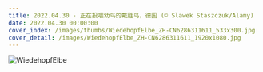 ```yaml
---
title: 2022.04.30 - 正在投喂幼鸟的戴胜鸟，德国 (© Slawek Staszczuk/Alamy)
date: 2022.04.30 00:00:00
cover_index: /images/thumbs/WiedehopfElbe_ZH-CN6286311611_533x300.jpg
cover_detail: /images/WiedehopfElbe_ZH-CN6286311611_1920x1080.jpg
---
```


![WiedehopfElbe](/images/WiedehopfElbe_ZH-CN6286311611_1920x1080.jpg)
